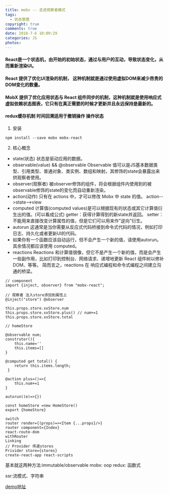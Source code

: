```yaml
---
title: mobx -- 走进观察者模式
tags:
  - 状态管理
copyright: true
comments: true
date: 2018-7-6 10:09:29
categories: JS
photos:
---
```


#### React是一个状态机，由开始的初始状态，通过与用户的互动，导致状态变化，从而重新渲染UI。
#### React 提供了优化UI渲染的机制， 这种机制就是通过使用虚拟DOM来减少昂贵的DOM变化的数量。
#### MobX 提供了优化应用状态与 React 组件同步的机制，这种机制就是使用响应式虚拟依赖状态图表，它只有在真正需要的时候才更新并且永远保持是最新的。
#### redux缓存机制 时间回溯适用于撤销操作 操作状态

1. 安装
~~~
npm install --save mobx mobx-react
~~~
2. 核心概念
- state(状态) 
状态是驱动应用的数据。
- observable(value) && @observable 
Observable 值可以是JS基本数据类型、引用类型、普通对象、类实例、数组和映射。其修饰的state会暴露出来供观察者使用。
- observer(观察者)
被observer修饰的组件，将会根据组件内使用到的被observable修饰的state的变化而自动重新渲染。
- action(动作)
只有在 actions 中，才可以修改 Mobx 中 state 的值。
action-->state-->view
- computed 
计算值(computed values)是可以根据现有的状态或其它计算值衍生出的值。(可以看成公式)
getter：获得计算得到的新state并返回。
setter： 不能用来直接改变计算属性的值，但是它们可以用来作"逆向"衍生。
- autorun
这通常是当你需要从反应式代码桥接到命令式代码的情况，例如打印日志、持久化或者更新UI的代码。
- 如果你有一个函数应该自动运行，但不会产生一个新的值，请使用autorun。 其余情况都应该使用 computed。
- reactions
Reactions 和计算值很像，但它不是产生一个新的值，而是会产生一些副作用，比如打印到控制台、网络请求、递增地更新 React 组件树以修补DOM、等等。 简而言之，reactions 在 响应式编程和命令式编程之间建立沟通的桥梁。

~~~
// component
import {inject, observer} from "mobx-react";

// 观察者 注入store添加到属性上
@inject("store") @observer

this.props.store.xxStore.num
this.props.store.xxStore.plus() // num+=1
this.props.store.xxStore.total

// homeStore

@observable num;
construtor(){
    this.name=''
    this.items=[]
}

@computed get total() {
    return this.items.length;
 }
  
@action plus=()=>{
    this.num+=1
}

autorun((e)=>{})

const homeStore =new HomeStore()
export {homeStore}
~~~

~~~
switch
router render={(props)=><Item {...props}/>}
router component={Index}
react-route-dom
withRouter
Linking
// Provider 传递stores
Privider store={stores}
create-react-app react-scripts
~~~
基本就这两种方法:immutable/observable
mobx: oop
redux: 函数式

ssr:流模式、字符串

[demo地址](https://github.com/cosyer/mobx-demo)

